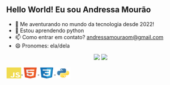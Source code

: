 ## Hello World! Eu sou Andressa Mourão

- 🌟 Me aventurando no mundo da tecnologia desde 2022!
- 🌱 Estou aprendendo python
- 📫 Como entrar em contato? andressamouraom@gmail.com 
- 😄 Pronomes: ela/dela

<div align="center">
  <img height="180em" src="https://github-readme-stats.vercel.app/api?username=andressamourao&show_icons=true&theme=dracula&include_all_commits=true&count_private=true"/>
  <img height="180em" src="https://github-readme-stats.vercel.app/api/top-langs/?username=andressamourao&layout=compact&langs_count=7&theme=dracula"/>
  <a href="https://github.com/andressamourao">
</div>
<div style="display: inline_block"><br>
  <img align="center" alt="Andressa-Js" height="30" width="40" src="https://raw.githubusercontent.com/devicons/devicon/master/icons/javascript/javascript-plain.svg">
  <img align="center" alt="Andressa-HTML" height="30" width="40" src="https://raw.githubusercontent.com/devicons/devicon/master/icons/html5/html5-original.svg">
  <img align="center" alt="Andressa-CSS" height="30" width="40" src="https://raw.githubusercontent.com/devicons/devicon/master/icons/css3/css3-original.svg">
  <img align="center" alt="Andressa-Python" height="30" width="40" src="https://raw.githubusercontent.com/devicons/devicon/master/icons/python/python-original.svg">
</div>
